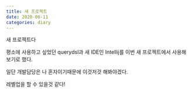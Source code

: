 ```yaml
---
title: 새 프로젝트
date: 2020-06-11
categories: diary
---
```

새 프로젝트다

평소에 사용하고 싶었던 querydsl과 새 IDE인 Intellij를 이번 새 프로젝트에서 사용해보기로 했다.

일단 개발담당은 나 혼자이기때문에 이것저것 해봐야겠다.

레벨업을 할 수 있을것 같다!
